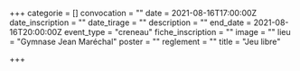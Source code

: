 +++
categorie = []
convocation = ""
date = 2021-08-16T17:00:00Z
date_inscription = ""
date_tirage = ""
description = ""
end_date = 2021-08-16T20:00:00Z
event_type = "creneau"
fiche_inscription = ""
image = ""
lieu = "Gymnase Jean Maréchal"
poster = ""
reglement = ""
title = "Jeu libre"

+++
